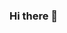 ### Hi there 👋

<!--
**Friendlybot666/friendlybot666** is a ✨ _special_ ✨ repository because its `README.md` (this file) appears on your GitHub profile.

Here are some ideas to get you started:

- 🔭 I’m currently working on ... Movie filter bot
- 🌱 I’m currently learning ... Python3
- 👯 I’m looking to collaborate on ...New subscribers
- 🤔 I’m looking for help with ...
- 💬 Ask me about ...nothing
- 📫 How to reach me: ...
- 😄 Pronouns: ...
- ⚡ Fun fact: ...
-->
